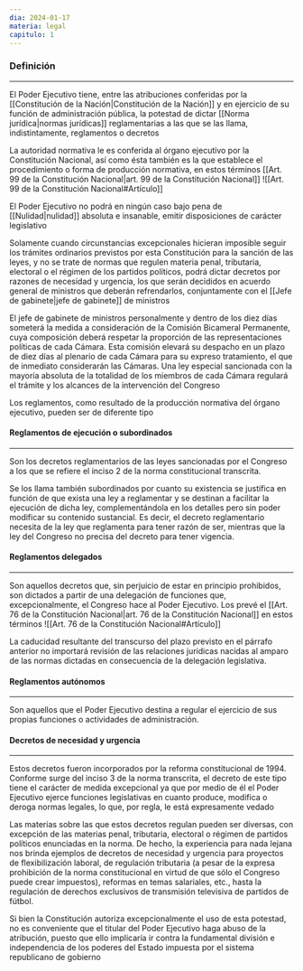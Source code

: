 ```yaml
---
dia: 2024-01-17
materia: legal
capitulo: 1
---
```

### Definición
---
El Poder Ejecutivo tiene, entre las atribuciones conferidas por la [[Constitución de la Nación|Constitución de la Nación]] y en ejercicio de su función de administración pública, la potestad de dictar [[Norma jurídica|normas jurídicas]] reglamentarias a las que se las llama, indistintamente, reglamentos o decretos

La autoridad normativa le es conferida al órgano ejecutivo por la Constitución Nacional, así como ésta también es la que establece el procedimiento o forma de producción normativa, en estos términos [[Art. 99 de la Constitución Nacional|art. 99 de la Constitución Nacional]]
![[Art. 99 de la Constitución Nacional#Artículo]]

El Poder Ejecutivo no podrá en ningún caso bajo pena de [[Nulidad|nulidad]] absoluta e insanable, emitir disposiciones de carácter legislativo

Solamente cuando circunstancias excepcionales hicieran imposible seguir los trámites ordinarios previstos por esta Constitución para la sanción de las leyes, y no se trate de normas que regulen materia penal, tributaria, electoral o el régimen de los partidos políticos, podrá dictar decretos por razones de necesidad y urgencia, los que serán decididos en acuerdo general de ministros que deberán refrendarlos, conjuntamente con el [[Jefe de gabinete|jefe de gabinete]] de ministros

El jefe de gabinete de ministros personalmente y dentro de los diez días someterá la medida a consideración de la Comisión Bicameral Permanente, cuya composición deberá respetar la proporción de las representaciones políticas de cada Cámara. Esta comisión elevará su despacho en un plazo de diez días al plenario de cada Cámara para su expreso tratamiento, el que de inmediato considerarán las Cámaras. Una ley especial sancionada con la mayoría absoluta de la totalidad de los miembros de cada Cámara regulará el trámite y los alcances de la intervención del Congreso

Los reglamentos, como resultado de la producción normativa del órgano ejecutivo, pueden ser de diferente tipo

#### Reglamentos de ejecución o subordinados
---
Son los decretos reglamentarios de las leyes sancionadas por el Congreso a los que se refiere el inciso 2 de la norma constitucional transcrita. 

Se los llama también subordinados por cuanto su existencia se justifica en función de que exista una ley a reglamentar y se destinan a facilitar la ejecución de dicha ley, complementándola en los detalles pero sin poder modificar su contenido sustancial. Es decir, el decreto reglamentario necesita de la ley que reglamenta para tener razón de ser, mientras que la ley del Congreso no precisa del decreto para tener vigencia.

#### Reglamentos delegados
---
Son aquellos decretos que, sin perjuicio de estar en principio prohibidos, son dictados a partir de una delegación de funciones que, excepcionalmente, el Congreso hace al Poder Ejecutivo. Los prevé el [[Art. 76 de la Constitución Nacional|art. 76 de la Constitución Nacional]] en estos términos
![[Art. 76 de la Constitución Nacional#Artículo]]

La caducidad resultante del transcurso del plazo previsto en el párrafo anterior no importará revisión de las relaciones jurídicas nacidas al amparo de las normas dictadas en consecuencia de la delegación legislativa.

#### Reglamentos autónomos
---
Son aquellos que el Poder Ejecutivo destina a regular el ejercicio de sus propias funciones o actividades de administración.

#### Decretos de necesidad y urgencia
---
Estos decretos fueron incorporados por la reforma constitucional de 1994. Conforme surge del inciso 3 de la norma transcrita, el decreto de este tipo tiene el carácter de medida excepcional ya que por medio de él el Poder Ejecutivo ejerce funciones legislativas en cuanto produce, modifica o deroga normas legales, lo que, por regla, le está expresamente vedado

Las materias sobre las que estos decretos regulan pueden ser diversas, con excepción de las materias penal, tributaria, electoral o régimen de partidos políticos enunciadas en la norma. De hecho, la experiencia para nada lejana nos brinda ejemplos de decretos de necesidad y urgencia para proyectos de flexibilización laboral, de regulación tributaria (a pesar de la expresa prohibición de la norma constitucional en virtud de que sólo el Congreso puede crear impuestos), reformas en temas salariales, etc., hasta la regulación de derechos exclusivos de transmisión televisiva de partidos de fútbol.

Si bien la Constitución autoriza excepcionalmente el uso de esta potestad, no es conveniente que el titular del Poder Ejecutivo haga abuso de la atribución, puesto que ello implicaría ir contra la fundamental división e independencia de los poderes del Estado impuesta por el sistema republicano de gobierno
